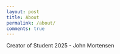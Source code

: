 ```yaml
---
layout: post
title: About
permalink: /about/
comments: true
---
```


Creator of Student 2025 - John Mortensen
